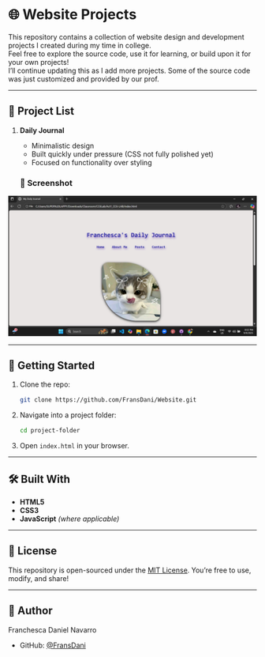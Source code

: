 # 🌐 Website Projects

This repository contains a collection of website design and development projects I created during my time in college.  
Feel free to explore the source code, use it for learning, or build upon it for your own projects!  
I’ll continue updating this as I add more projects. Some of the source code was just customized and provided by our prof.

---

## 📁 Project List
1. **Daily Journal**  
   - Minimalistic design  
   - Built quickly under pressure (CSS not fully polished yet)  
   - Focused on functionality over styling  

   ### 📸 Screenshot
![Daily Journal Screenshot](https://raw.githubusercontent.com/FransDani/Website/main/1.%20Daily%20Journal/99bd7053-6fc9-421b-9fcd-0c0f74f3a4aa.jpg)

---

## 🚀 Getting Started
1. Clone the repo:
   ```bash
   git clone https://github.com/FransDani/Website.git
   

2. Navigate into a project folder:

   ```bash
   cd project-folder
   ```
3. Open `index.html` in your browser.

---

## 🛠️ Built With

* **HTML5**
* **CSS3**
* **JavaScript** *(where applicable)*

---

## 📜 License

This repository is open-sourced under the [MIT License](LICENSE).
You’re free to use, modify, and share!

---

## 👤 Author

Franchesca Daniel Navarro

* GitHub: [@FransDani](https://github.com/FransDani)
